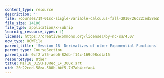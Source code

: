 ```yaml
---
content_type: resource
description: ''
file: /courses/18-01sc-single-variable-calculus-fall-2010/26c22ced58ea500bb0f57d7ab4acfae4_MIT18_01SCF10Rec_14_300k.vtt
file_size: 14106
file_type: application/x-subrip
learning_resource_types: []
license: https://creativecommons.org/licenses/by-nc-sa/4.0/
ocw_type: OCWFile
parent_title: 'Session 18: Derivatives of other Exponential Functions'
parent_type: CourseSection
parent_uid: 0cf2fa75-aeb6-82db-f14c-169c98cd1a15
resourcetype: Other
title: MIT18_01SCF10Rec_14_300k.srt
uid: 26c22ced-58ea-500b-b0f5-7d7ab4acfae4
---
```

